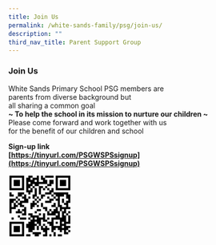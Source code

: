 ```yaml
---
title: Join Us
permalink: /white-sands-family/psg/join-us/
description: ""
third_nav_title: Parent Support Group
---
```

### **Join Us**
White Sands Primary School PSG members are<br>
parents from diverse background but<br>
all sharing a common goal<br>
**~ To help the school in its mission to nurture our children ~**<br>
Please come forward and work together with us<br>
for the benefit of our children and school

**Sign-up link**<br>
**[https://tinyurl.com/PSGWSPSsignup](https://tinyurl.com/PSGWSPSsignup)**

<img src="/images/psgqr.png" style="width:25%" align=left>